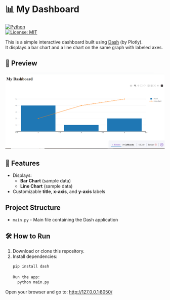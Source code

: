 # 📊 My Dashboard 
 
 [![Python](https://img.shields.io/badge/python-3.9%2B-blue.svg)](https://www.python.org/)  
[![License: MIT](https://img.shields.io/badge/License-MIT-green.svg)](LICENSE)  

 This is a simple interactive dashboard built using [Dash](https://dash.plotly.com/) (by Plotly).  
It displays a bar chart and a line chart on the same graph with labeled axes.

## 📸 Preview
![Dashboard Preview](preview.png)  

## 🚀 Features
- Displays:
  - **Bar Chart** (sample data)
  - **Line Chart** (sample data)
- Customizable **title**, **x-axis**, and **y-axis** labels

## Project Structure
- `main.py` - Main file containing the Dash application

## 🛠️ How to Run
1. Download or clone this repository.
2. Install dependencies:
   ```bash
   pip install dash

   Run the app:
     python main.py

Open your browser and go to:
http://127.0.0.1:8050/